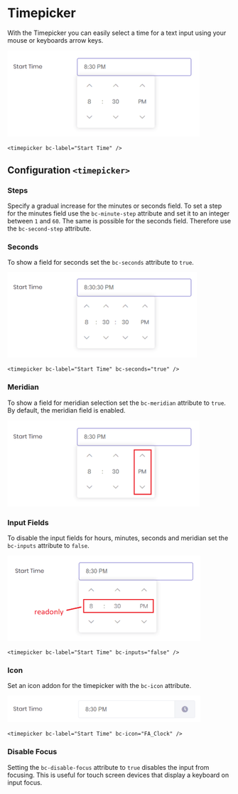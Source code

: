 # Timepicker

With the Timepicker you can easily select a time for a text input using your mouse or keyboards arrow keys.

<img class="img-shadow img-responsive center-block" src="https://raw.githubusercontent.com/brecons/metronic-tag-helper/develop/docs/images/timepicker_01.png" width="433" alt="Mecons Timepicker">

```markup
<timepicker bc-label="Start Time" />
```

## Configuration `<timepicker>`

### Steps

Specify a gradual increase for the minutes or seconds field. To set a step for the minutes field use the `bc-minute-step` attribute and set it to an integer between `1` and `60`. The same is possible for the seconds field. Therefore use the `bc-second-step` attribute.

### Seconds

To show a field for seconds set the `bc-seconds` attribute to `true`.

<img class="img-shadow img-responsive center-block" src="https://raw.githubusercontent.com/brecons/metronic-tag-helper/develop/docs/images/timepicker_02.png" width="426" alt="Timepicker with Seconds Field">

```markup
<timepicker bc-label="Start Time" bc-seconds="true" />
```

### Meridian

To show a field for meridian selection set the `bc-meridian` attribute to `true`. By default, the meridian field is enabled.

<img class="img-shadow img-responsive center-block" src="https://raw.githubusercontent.com/brecons/metronic-tag-helper/develop/docs/images/timepicker_03.png" width="433" alt="Timepicker with Meridian Field">

### Input Fields

To disable the input fields for hours, minutes, seconds and meridian set the `bc-inputs` attribute to `false`.

<img class="img-shadow img-responsive center-block" src="https://raw.githubusercontent.com/brecons/metronic-tag-helper/develop/docs/images/timepicker_04.png" width="434" alt="Timepicker without Input Fields">

```markup
<timepicker bc-label="Start Time" bc-inputs="false" />
```

### Icon

Set an icon addon for the timepicker with the `bc-icon` attribute.

<img class="img-shadow img-responsive center-block" src="https://raw.githubusercontent.com/brecons/metronic-tag-helper/develop/docs/images/timepicker_05.png" width="434" alt="Timepicker Icon">

```markup
<timepicker bc-label="Start Time" bc-icon="FA_Clock" />
```

### Disable Focus

Setting the `bc-disable-focus` attribute to `true` disables the input from focusing. This is useful for touch screen devices that display a keyboard on input focus.